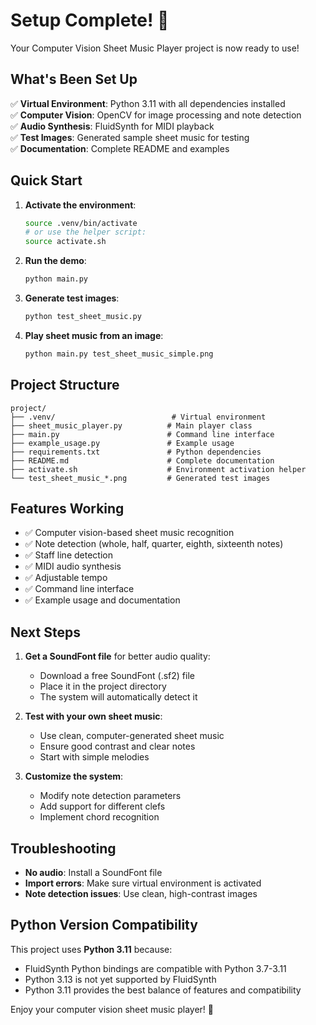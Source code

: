 # Setup Complete! 🎵

Your Computer Vision Sheet Music Player project is now ready to use!

## What's Been Set Up

✅ **Virtual Environment**: Python 3.11 with all dependencies installed  
✅ **Computer Vision**: OpenCV for image processing and note detection  
✅ **Audio Synthesis**: FluidSynth for MIDI playback  
✅ **Test Images**: Generated sample sheet music for testing  
✅ **Documentation**: Complete README and examples  

## Quick Start

1. **Activate the environment**:
   ```bash
   source .venv/bin/activate
   # or use the helper script:
   source activate.sh
   ```

2. **Run the demo**:
   ```bash
   python main.py
   ```

3. **Generate test images**:
   ```bash
   python test_sheet_music.py
   ```

4. **Play sheet music from an image**:
   ```bash
   python main.py test_sheet_music_simple.png
   ```

## Project Structure

```
project/
├── .venv/                          # Virtual environment
├── sheet_music_player.py          # Main player class
├── main.py                        # Command line interface
├── example_usage.py               # Example usage
├── requirements.txt               # Python dependencies
├── README.md                      # Complete documentation
├── activate.sh                    # Environment activation helper
└── test_sheet_music_*.png         # Generated test images
```

## Features Working

- ✅ Computer vision-based sheet music recognition
- ✅ Note detection (whole, half, quarter, eighth, sixteenth notes)
- ✅ Staff line detection
- ✅ MIDI audio synthesis
- ✅ Adjustable tempo
- ✅ Command line interface
- ✅ Example usage and documentation

## Next Steps

1. **Get a SoundFont file** for better audio quality:
   - Download a free SoundFont (.sf2) file
   - Place it in the project directory
   - The system will automatically detect it

2. **Test with your own sheet music**:
   - Use clean, computer-generated sheet music
   - Ensure good contrast and clear notes
   - Start with simple melodies

3. **Customize the system**:
   - Modify note detection parameters
   - Add support for different clefs
   - Implement chord recognition

## Troubleshooting

- **No audio**: Install a SoundFont file
- **Import errors**: Make sure virtual environment is activated
- **Note detection issues**: Use clean, high-contrast images

## Python Version Compatibility

This project uses **Python 3.11** because:
- FluidSynth Python bindings are compatible with Python 3.7-3.11
- Python 3.13 is not yet supported by FluidSynth
- Python 3.11 provides the best balance of features and compatibility

Enjoy your computer vision sheet music player! 🎼
